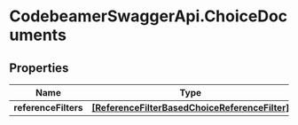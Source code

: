 # CodebeamerSwaggerApi.ChoiceDocuments

## Properties
Name | Type | Description | Notes
------------ | ------------- | ------------- | -------------
**referenceFilters** | [**[ReferenceFilterBasedChoiceReferenceFilter]**](ReferenceFilterBasedChoiceReferenceFilter.md) |  | [optional] 

